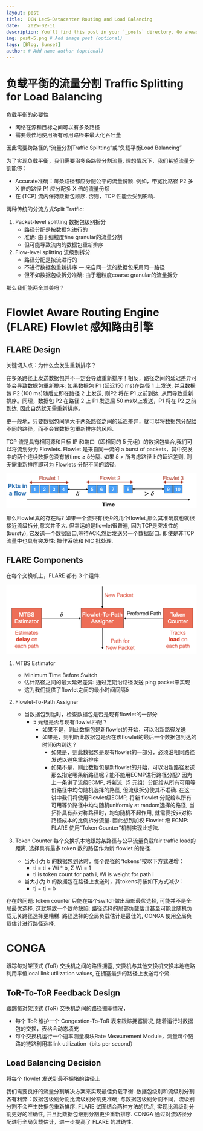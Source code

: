 ```yaml
---
layout: post
title:  DCN Lec5-Datacenter Routing and Load Balancing
date:   2025-02-11
description: You’ll find this post in your `_posts` directory. Go ahead and edit it and re-build the site to see your changes. # Add post description (optional)
img: post-5.png # Add image post (optional)
tags: [Blog, Sunset]
author: # Add name author (optional)
---
```


# 负载平衡的流量分割 Traffic Splitting for Load Balancing
负载平衡的必要性
- 网络在源和目标之间可以有多条路径
- 需要最佳地使用所有可用路径来最大化吞吐量

因此需要跨路径的“流量分割Traffic Splitting”或“负载平衡Load Balancing”

为了实现负载平衡，我们需要沿多条路径分割流量. 理想情况下，我们希望流量分割能够：

- Accurate准确：每条路径都应分配公平的流量份额. 例如，带宽比路径 P2 多 X 倍的路径 P1 应分配多 X 倍的流量份额
- 在 (TCP) 流内保持数据包顺序. 否则，TCP 性能会受到影响.

两种传统的分流方式Split Traffic:

1. Packet-level splitting 数据包级别拆分 
   - 路径分配是按数据包进行的
   - 准确: 由于细粒度fine granular的流量分割
   - 但可能导致流内的数据包重新排序
2. Flow-level splitting 流级别拆分 
   - 路径分配是按流进行的
   - 不进行数据包重新排序 — 来自同一流的数据包采用同一路径
   - 但不如数据包级拆分准确: 由于粗粒度coarse granular的流量拆分

那么我们能两全其美吗？

# Flowlet Aware Routing Engine (FLARE) Flowlet 感知路由引擎

## FLARE Design

关键切入点：为什么会发生重新排序？

在多条路径上发送数据包并不一定会导致重新排序！相反，路径之间的延迟差异可能会导致数据包重新排序: 如果数据包 P1 (延迟150 ms)在路径 1 上发送, 并且数据包 P2 (100 ms)随后立即在路径 2 上发送, 则P2 将在 P1 之前到达, 从而导致重新排序。同理，数据包 P2 在路径 2 上 P1 发送后 50 ms以上发送，P1 将在 P2 之前到达, 因此自然就无需重新排序。

更一般地，只要数据包间隔大于两条路径之间的延迟差异，就可以将数据包分配给不同的路径，而不会冒数据包重新排序的风险.

TCP 流是具有相同源和目标 IP 和端口（即相同的 5 元组）的数据包集合,我们可以将流划分为 Flowlets. Flowlet 是来自同一流的 a burst of packets，其中突发中的两个连续数据包没有被time ≥ δ分隔. 如果 δ > 所考虑路径上的延迟差则, 则无需重新排序即可为 Flowlets 分配不同的路径.

![图片alt](/assets/img/l5p1.png "Flowlets")

那么Flowlet真的存在吗? 如果一个流只有很少的几个flowlet,那么其准确度也就很接近流级拆分,意义并不大. 但幸运的是flowlet很普遍, 因为TCP是突发性的(bursty), 它发送一个数据窗口,等待ACK,然后发送另一个数据窗口. 即使是非TCP流量中也具有突发性: 操作系统和 NIC 批处理.

## FLARE Components

在每个交换机上，FLARE 都有 3 个组件:

![图片alt](/assets/img/l5p2.png "FLARE Components")

1. MTBS Estimator
   - Minimum Time Before Switch
   - 估计路径之间的最大延迟差异: 通过定期沿路径发送 ping packet来实现
   - 这为我们提供了flowlet之间的最小时间间隔δ
2. Flowlet-To-Path Assigner
   - 当数据包到达时，检查数据包是否是现有flowlet的一部分
     - 5 元组是否与现有flowlet匹配？
       - 如果不是，则此数据包是新flowlet的开始，可以沿新路径发送
       - 如果是，则判断此数据包是否在该flowlet的最后一个数据包到达的时间δ内到达？
         - 如果是，则此数据包是现有flowlet的一部分，必须沿相同路径发送以避免重新排序
         - 如果不是，则此数据包是新flowlet的开始，可以沿新路径发送
那么指定哪条新路径呢？能不能用ECMP进行路径分配? 因为上一条讲了流级ECMP, 将新流（5 元组）分配给从所有可用等价路径中均匀随机选择的路径, 但流级拆分使其不准确. 在这一讲中我们将使用Flowlet级ECMP, 将新 flowlet 分配给从所有可用等价路径中均匀随机uniformly at random选择的路径, 当拓扑具有非对称路径时，均匀随机不起作用, 就需要按非对称路径成本的比例拆分流量. 因此想到加权 Flowlet 级 ECMP: FLARE 使用“Token Counter”机制实现此想法. 

3. Token Counter
   每个交换机本地跟踪某路径与公平流量负载fair traffic load的距离, 选择具有最多 token 数的路径作为新 flowlet 的路径. 
   - 当大小为 b 的数据包到达时，每个路径的“tokens”按以下方式递增：
     - ti = ti + Wi * b, Σ Wi = 1
     - ti is token count for path i, Wi is weight for path i
   - 当大小为 b 的数据包在路径上发送时，其tokens将按如下方式减少：
     - tj = tj − b

存在的问题: token counter 只能在每个switch做出局部最优选择, 可能并不是全局最优选择. 这就导致一个致命缺陷: 路径选择的局部负载估计甚至可能比随机负载无关路径选择更糟糕. 路径选择的全局负载估计是最佳的, CONGA 使用全局负载估计进行路径选择.

# CONGA

跟踪每对架顶式 (ToR) 交换机之间的路径拥塞, 交换机与其他​​交换机交换本地链路利用率值local link utilization values, 在拥塞最少的路径上发送每个流.

## ToR-To-ToR Feedback Design

跟踪每对架顶式 (ToR) 交换机之间的路径拥塞情况，
- 每个 ToR 维护一个 Congestion-To-ToR 表来跟踪拥塞情况, 随着运行时数据包的交换，表格会动态填充
- 每个交换机运行一个速率测量模块Rate Measurement Module，测量每个链路的链路利用率link utilization（bits per second）

## Load Balancing Decision

将每个 flowlet 发送到最不拥堵的路径上


我们需要良好的流量分割解决方案来实现最佳负载平衡. 数据包级别和流级别分割各有利弊：数据包级别分割比流级别分割更准确; 与数据包级别分割不同，流级别分割不会产生数据包重新排序. FLARE 试图结合两种方法的优点, 实现比流级别分割更好的准确性, 并且比数据包级别分割更少重新排序. CONGA 通过对流路径分配进行全局负载估计，进一步提高了 FLARE 的准确性.